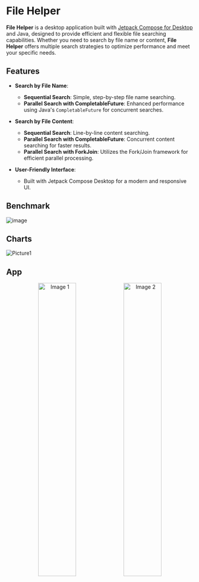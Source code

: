 # File Helper

**File Helper** is a desktop application built with [Jetpack Compose for Desktop](https://www.jetbrains.com/lp/compose-desktop/) and Java, designed to provide efficient and flexible file searching capabilities. Whether you need to search by file name or content, **File Helper** offers multiple search strategies to optimize performance and meet your specific needs.

## Features

- **Search by File Name**:
  - **Sequential Search**: Simple, step-by-step file name searching.
  - **Parallel Search with CompletableFuture**: Enhanced performance using Java's `CompletableFuture` for concurrent searches.

- **Search by File Content**:
  - **Sequential Search**: Line-by-line content searching.
  - **Parallel Search with CompletableFuture**: Concurrent content searching for faster results.
  - **Parallel Search with ForkJoin**: Utilizes the Fork/Join framework for efficient parallel processing.

- **User-Friendly Interface**:
  - Built with Jetpack Compose Desktop for a modern and responsive UI.

## Benchmark

![image](https://github.com/user-attachments/assets/d1334ab6-87a3-4af0-a251-0443b9b8135c)

## Charts

![Picture1](https://github.com/user-attachments/assets/154a69ac-cdb3-4f3a-8429-f74a3084b54d)

## App

<p align="center">
  <img src="https://github.com/user-attachments/assets/81c5eac5-256f-4913-bcfc-79e3b82b4b5a" width="45%" alt="Image 1">
  <img src="https://github.com/user-attachments/assets/7c59b232-423b-400b-93c0-f1f2373929ec" width="45%" alt="Image 2">
</p>
